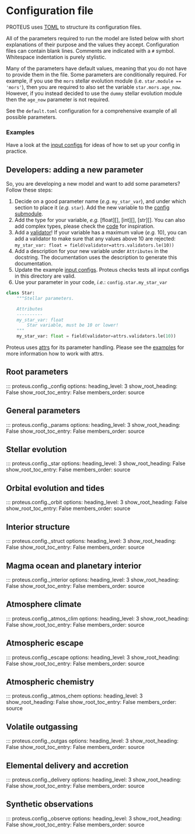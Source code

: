 # Configuration file

PROTEUS uses [TOML](https://toml.io/en/) to structure its configuration files.

All of the parameters required to run the model are
listed below with short explanations of their purpose and the values
they accept. Configuration files can contain blank lines. Comments are
indicated with a `#` symbol. Whitespace indentation is purely stylistic.

Many of the parameters have default values, meaning that you do not have to provide them in
the file. Some parameters are conditionally required. For example, if you use the `mors`
stellar evolution module (i.e. `star.module == 'mors'`), then you are required to also set
the variable `star.mors.age_now`. However, if you instead decided to use the `dummy`
stellar evolution module then the `age_now` parameter is not required.

See the `default.toml` configuration for a comprehensive example of all possible parameters.

### Examples

Have a look at the [input configs](https://github.com/FormingWorlds/PROTEUS/tree/main/input)
for ideas of how to set up your config in practice.

## Developers: adding a new parameter

So, you are developing a new model and want to add some parameters?
Follow these steps:

1. Decide on a good parameter name (*e.g.* `my_star_var`), and under which section to place it (*e.g.* `star`).
   Add the new variable to the [config submodule](https://github.com/FormingWorlds/PROTEUS/tree/main/src/proteus/config/_star.py).
2. Add the type for your variable, *e.g.* [float][], [int][], [str][].
   You can also add complex types, please check the [code](https://github.com/FormingWorlds/PROTEUS/tree/main/src/proteus/config) for inspiration.
3. Add a [validator](https://www.attrs.org/en/stable/api.html#module-attrs.validators)!
   If your variable has a maximum value (*e.g.* 10), you can add a validator to make sure
   that any values above 10 are rejected: `my_star_var: float = field(validator=attrs.validators.le(10))`
4. Add a description for your new variable under `Attributes` in the docstring.
   The documentation uses the description to generate this documentation.
5. Update the example [input configs](https://github.com/FormingWorlds/PROTEUS/tree/main/input).
   Proteus checks tests all input configs in this directory are valid.
6. Use your parameter in your code, *i.e.*: `config.star.my_star_var`

```python title="src/proteus/config/_star.py"
class Star:
    """Stellar parameters.

    Attributes
    ----------
    my_star_var: float
        Star variable, must be 10 or lower!
    """
    my_star_var: float = field(validator=attrs.validators.le(10))
```

Proteus uses [attrs](https://www.attrs.org) for its
parameter handling. Please see the [examples](https://www.attrs.org/en/stable/examples.html)
for more information how to work with attrs.

## Root parameters

::: proteus.config._config
    options:
      heading_level: 3
      show_root_heading: False
      show_root_toc_entry: False
      members_order: source

## General parameters

::: proteus.config._params
    options:
      heading_level: 3
      show_root_heading: False
      show_root_toc_entry: False
      members_order: source

## Stellar evolution

::: proteus.config._star
    options:
      heading_level: 3
      show_root_heading: False
      show_root_toc_entry: False
      members_order: source

## Orbital evolution and tides

::: proteus.config._orbit
    options:
      heading_level: 3
      show_root_heading: False
      show_root_toc_entry: False
      members_order: source

## Interior structure

::: proteus.config._struct
    options:
      heading_level: 3
      show_root_heading: False
      show_root_toc_entry: False
      members_order: source

## Magma ocean and planetary interior

::: proteus.config._interior
    options:
      heading_level: 3
      show_root_heading: False
      show_root_toc_entry: False
      members_order: source

## Atmosphere climate

::: proteus.config._atmos_clim
    options:
      heading_level: 3
      show_root_heading: False
      show_root_toc_entry: False
      members_order: source

## Atmospheric escape

::: proteus.config._escape
    options:
      heading_level: 3
      show_root_heading: False
      show_root_toc_entry: False
      members_order: source

## Atmospheric chemistry

::: proteus.config._atmos_chem
    options:
      heading_level: 3
      show_root_heading: False
      show_root_toc_entry: False
      members_order: source

## Volatile outgassing

::: proteus.config._outgas
    options:
      heading_level: 3
      show_root_heading: False
      show_root_toc_entry: False
      members_order: source

## Elemental delivery and accretion

::: proteus.config._delivery
    options:
      heading_level: 3
      show_root_heading: False
      show_root_toc_entry: False
      members_order: source

## Synthetic observations

::: proteus.config._observe
    options:
      heading_level: 3
      show_root_heading: False
      show_root_toc_entry: False
      members_order: source
